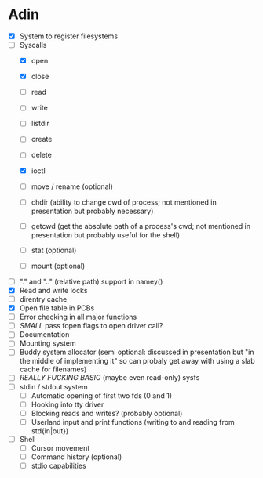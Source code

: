 # Adin

- [x] System to register filesystems
- [ ] Syscalls
  - [x] open
  - [x] close
  - [ ] read
  - [ ] write
  - [ ] listdir
  - [ ] create
  - [ ] delete
  - [x] ioctl

  - [ ] move / rename (optional)
  - [ ] chdir (ability to change cwd of process; not mentioned in presentation but probably necessary)
  - [ ] getcwd (get the absolute path of a process's cwd; not mentioned in presentation but probably useful for the shell)
  - [ ] stat (optional)
  - [ ] mount (optional)
- [ ] "." and ".." (relative path) support in namey()
- [x] Read and write locks
- [ ] direntry cache
- [x] Open file table in PCBs
- [ ] Error checking in all major functions
- [ ] _SMALL_ pass fopen flags to open driver call?
- [ ] Documentation
- [ ] Mounting system
- [ ] Buddy system allocator (semi optional: discussed in presentation but "in the middle of implementing it" so can probaly get away with using a slab cache for filenames)
- [ ] _REALLY FUCKING BASIC_ (maybe even read-only) sysfs
- [ ] stdin / stdout system
  - [ ] Automatic opening of first two fds (0 and 1)
  - [ ] Hooking into tty driver
  - [ ] Blocking reads and writes? (probably optional)
  - [ ] Userland input and print functions (writing to and reading from std{in|out})
- [ ] Shell
  - [ ] Cursor movement
  - [ ] Command history (optional)
  - [ ] stdio capabilities
